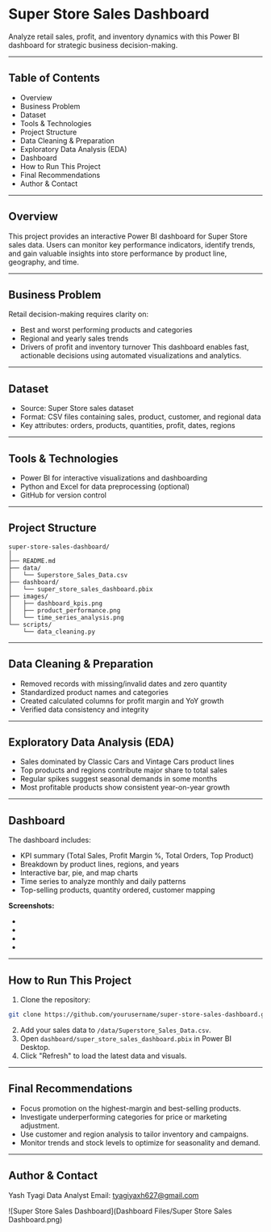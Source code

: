 
# Super Store Sales Dashboard

Analyze retail sales, profit, and inventory dynamics with this Power BI dashboard for strategic business decision-making.

***

##  Table of Contents

- Overview
- Business Problem
- Dataset
- Tools \& Technologies
- Project Structure
- Data Cleaning \& Preparation
- Exploratory Data Analysis (EDA)
- Dashboard
- How to Run This Project
- Final Recommendations
- Author \& Contact

***

## Overview

This project provides an interactive Power BI dashboard for Super Store sales data. Users can monitor key performance indicators, identify trends, and gain valuable insights into store performance by product line, geography, and time.

***

## Business Problem

Retail decision-making requires clarity on:

- Best and worst performing products and categories
- Regional and yearly sales trends
- Drivers of profit and inventory turnover
This dashboard enables fast, actionable decisions using automated visualizations and analytics.

***

## Dataset

- Source: Super Store sales dataset
- Format: CSV files containing sales, product, customer, and regional data
- Key attributes: orders, products, quantities, profit, dates, regions

***

## Tools \& Technologies

- Power BI for interactive visualizations and dashboarding
- Python and Excel for data preprocessing (optional)
- GitHub for version control

***

## Project Structure

```
super-store-sales-dashboard/
│
├── README.md
├── data/
│   └── Superstore_Sales_Data.csv
├── dashboard/
│   └── super_store_sales_dashboard.pbix
├── images/
│   ├── dashboard_kpis.png
│   ├── product_performance.png
│   └── time_series_analysis.png
└── scripts/
    └── data_cleaning.py
```


***

## Data Cleaning \& Preparation

- Removed records with missing/invalid dates and zero quantity
- Standardized product names and categories
- Created calculated columns for profit margin and YoY growth
- Verified data consistency and integrity

***

## Exploratory Data Analysis (EDA)

- Sales dominated by Classic Cars and Vintage Cars product lines
- Top products and regions contribute major share to total sales
- Regular spikes suggest seasonal demands in some months
- Most profitable products show consistent year-on-year growth

***

## Dashboard

The dashboard includes:

- KPI summary (Total Sales, Profit Margin %, Total Orders, Top Product)
- Breakdown by product lines, regions, and years
- Interactive bar, pie, and map charts
- Time series to analyze monthly and daily patterns
- Top-selling products, quantity ordered, customer mapping

**Screenshots:**

- 
- 
- 
- 

***

## How to Run This Project

1. Clone the repository:

```bash
git clone https://github.com/yourusername/super-store-sales-dashboard.git
```

2. Add your sales data to `/data/Superstore_Sales_Data.csv`.
3. Open `dashboard/super_store_sales_dashboard.pbix` in Power BI Desktop.
4. Click "Refresh" to load the latest data and visuals.

***

## Final Recommendations

- Focus promotion on the highest-margin and best-selling products.
- Investigate underperforming categories for price or marketing adjustment.
- Use customer and region analysis to tailor inventory and campaigns.
- Monitor trends and stock levels to optimize for seasonality and demand.

***

## Author \& Contact

Yash Tyagi
Data Analyst
Email: tyagiyaxh627@gmail.com


![Super Store Sales Dashboard](Dashboard Files/Super Store Sales Dashboard.png)


